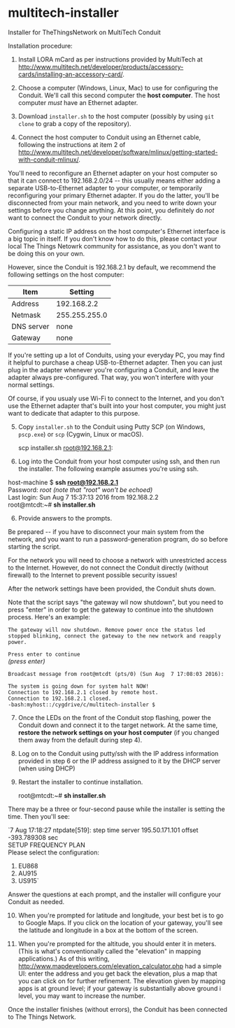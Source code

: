 # multitech-installer
Installer for TheThingsNetwork on MultiTech Conduit

Installation procedure:

1. Install LORA mCard as per instructions provided by MultiTech at
<http://www.multitech.net/developer/products/accessory-cards/installing-an-accessory-card/>.

2. Choose a computer (Windows, Linux, Mac) to use for configuring the Conduit. We'll call
this second computer the **host computer**. The host computer *must* have an Ethernet adapter.

3. Download `installer.sh` to the host computer (possibly
by using `git clone` to grab a copy of the repository). 

4. Connect the host computer to Conduit using an Ethernet cable, following the instructions at item 2 of
<http://www.multitech.net/developer/software/mlinux/getting-started-with-conduit-mlinux/>.

 You'll need to reconfigure an Ethernet adapter on your host computer so 
that it can connect to 192.168.2.0/24 -- this usually means either adding a
separate USB-to-Ethernet adapter to your computer, or temporarily reconfiguring
your primary Ethernet adapter. If you do the latter, you'll be disconnected
from your main network, and you need to write down your settings before you 
change anything. At this point, you definitely do *not* want to connect the Conduit
to your network directly.

 Configuring a static IP address on the host computer's Ethernet interface is a big topic in itself. If you
don't know how to do this, please contact your local The Things Netowrk community for
assistance, as you don't want to be doing this on your own.

 However, since the Conduit is 192.168.2.1 by default, we recommend the following settings on the host computer:

 Item|Setting
 ----|-------
 Address|192.168.2.2
 Netmask|255.255.255.0
 DNS server|none
 Gateway|none

 If you're setting up a lot of Conduits, using your everyday PC, you may find it helpful to purchase a cheap
USB-to-Ethernet adapter. Then you can just plug in the adapter whenever you're configuring a Conduit, and leave
the adapter always pre-configured. That way, you won't interfere with your normal settings.

 Of course, if you usualy use Wi-Fi to connect to the Internet, and you don't use the Ethernet adapter that's built
into your host computer, you might just want to dedicate that adapter to this purpose.  

5. Copy `installer.sh` to the Conduit using Putty SCP (on Windows, `pscp.exe`) or `scp` (Cygwin, Linux or macOS).

    scp installer.sh root@192.168.2.1:

6. Log into the Conduit from your host computer using ssh, and then run the installer. The following example assumes
you're using ssh.

  host-machine $ **ssh root@192.168.2.1**  
  Password: _root_ _(note that "root" won't be echoed)_  
  Last login: Sun Aug  7 15:37:13 2016 from 192.168.2.2  
  root@mtcdt:~# **sh installer.sh**

6. Provide answers to the prompts.  

 Be prepared -- if you have to disconnect your main system from the network, and you want to run a password-generation
 program, do so before starting the script.

   For the network you will need to choose a network with unrestricted access to the
   Internet. However, do not connect the Conduit directly (without firewall) to
   the Internet to prevent possible security issues!

   After the network settings have been provided, the Conduit shuts down. 

 Note that the script says "the gateway wil now shutdown", but you need to press "enter" in order to 
 get the gateway to continue into the shutdown process.  Here's an example:

 `The gateway will now shutdown. Remove power once the status led`   
 `stopped blinking, connect the gateway to the new network and reapply`  
 `power.`  

 `Press enter to continue`  
 _(press enter)_

 `Broadcast message from root@mtcdt (pts/0) (Sun Aug  7 17:08:03 2016):`  
  
 `The system is going down for system halt NOW!`  
 `Connection to 192.168.2.1 closed by remote host.`  
 `Connection to 192.168.2.1 closed.`  
 `-bash:myhost::/cygdrive/c/multitech-installer $ `

7. Once the
   LEDs on the front of the Conduit stop flashing, power the Conduit down and
   connect it to the target network. At the same time, **restore the network settings on your
   host computer** (if you changed them away from the default during step 4).

8. Log on to the Conduit using putty/ssh with the IP address information provided in
   step 6 or the IP address assigned to it by the DHCP server (when using DHCP)

9. Restart the installer to continue installation.

    root@mtcdt:~# **sh installer.sh**

 There may be a three or four-second pause while the installer is setting the time. Then you'll see:

  `7 Aug 17:18:27 ntpdate[519]: step time server 195.50.171.101 offset -393.789308 sec  
  SETUP FREQUENCY PLAN  
  Please select the configuration:  
  1) EU868  
  2) AU915  
  3) US915`  

 Answer the questions at each prompt, and the installer will configure your Conduit as needed.

10. When you're prompted for latitude and longitude, your best bet is to go to Google Maps. If you click on the location
 of your gateway, you'll see the latitude and longitude in a box at the bottom of the screen.

11. When you're prompted for the altitude, you should enter it in meters. (This is what's conventionally called the 
 "elevation" in mapping applications.) As of this writing, http://www.mapdevelopers.com/elevation_calculator.php 
 had a simple UI: enter the address and you get back the elevation, plus a map that you can click on for further 
 refinement. The elevation given by mapping apps is at ground level; if your gateway is substantially above ground i
 level, you may want to increase the number. 

Once the installer finishes (without errors), the Conduit has been connected to The Things Network.
